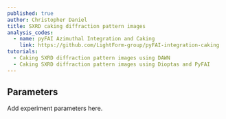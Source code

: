 ```yaml
---
published: true
author: Christopher Daniel
title: SXRD caking diffraction pattern images
analysis_codes:
  - name: pyFAI Azimuthal Integration and Caking
    link: https://github.com/LightForm-group/pyFAI-integration-caking
tutorials:
  - Caking SXRD diffraction pattern images using DAWN
  - Caking SXRD diffraction pattern images using Dioptas and PyFAI
---
```

## Parameters

Add experiment parameters here.

